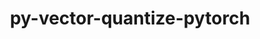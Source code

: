 ---
title: "py-vector-quantize-pytorch"
layout: cache
categories: [package, develop]
meta: {"versions": ["0.3.9"], "compilers": ["apple-clang@=14.0.0", "gcc@=11.3.0", "gcc@=7.3.1"], "oss": ["amzn2", "ubuntu22.04", "ventura"], "platforms": ["darwin", "linux"], "targets": ["aarch64", "ivybridge", "x86_64_v3", "x86_64_v4"], "stacks": ["ml-darwin-aarch64-mps", "ml-linux-x86_64-cpu", "ml-linux-x86_64-cuda", "root"], "num_specs": 90, "num_specs_by_stack": {"ml-darwin-aarch64-mps": 4, "root": 90, "ml-linux-x86_64-cuda": 30, "ml-linux-x86_64-cpu": 26}}
spec_details: [{"hash": "wi7g2a5ssgp7c7zmkgqkbdhxuewb522u", "compiler": "apple-clang@=14.0.0", "versions": ["0.3.9"], "os": "ventura", "platform": "darwin", "target": "aarch64", "variants": ["build_system=python_pip"], "stacks": ["ml-darwin-aarch64-mps", "root"], "size": "-", "tarball": "https://binaries.spack.io/develop/build_cache/darwin-ventura-aarch64/apple-clang-14.0.0/py-vector-quantize-pytorch-0.3.9/darwin-ventura-aarch64-apple-clang-14.0.0-py-vector-quantize-pytorch-0.3.9-wi7g2a5ssgp7c7zmkgqkbdhxuewb522u.spack"}, {"hash": "mdnsmmozzoryzlirpnsostw2jbzn47vp", "compiler": "apple-clang@=14.0.0", "versions": ["0.3.9"], "os": "ventura", "platform": "darwin", "target": "aarch64", "variants": ["build_system=python_pip"], "stacks": ["ml-darwin-aarch64-mps", "root"], "size": "-", "tarball": "https://binaries.spack.io/develop/build_cache/darwin-ventura-aarch64/apple-clang-14.0.0/py-vector-quantize-pytorch-0.3.9/darwin-ventura-aarch64-apple-clang-14.0.0-py-vector-quantize-pytorch-0.3.9-mdnsmmozzoryzlirpnsostw2jbzn47vp.spack"}, {"hash": "7q4bhiacy7u6sf6rgftzfn5tft6bawpo", "compiler": "apple-clang@=14.0.0", "versions": ["0.3.9"], "os": "ventura", "platform": "darwin", "target": "aarch64", "variants": ["build_system=python_pip"], "stacks": ["ml-darwin-aarch64-mps", "root"], "size": "-", "tarball": "https://binaries.spack.io/develop/build_cache/darwin-ventura-aarch64/apple-clang-14.0.0/py-vector-quantize-pytorch-0.3.9/darwin-ventura-aarch64-apple-clang-14.0.0-py-vector-quantize-pytorch-0.3.9-7q4bhiacy7u6sf6rgftzfn5tft6bawpo.spack"}, {"hash": "txpo3ikurxwmdysikppfghv52phk367r", "compiler": "apple-clang@=14.0.0", "versions": ["0.3.9"], "os": "ventura", "platform": "darwin", "target": "aarch64", "variants": ["build_system=python_pip"], "stacks": ["ml-darwin-aarch64-mps", "root"], "size": "-", "tarball": "https://binaries.spack.io/develop/build_cache/darwin-ventura-aarch64/apple-clang-14.0.0/py-vector-quantize-pytorch-0.3.9/darwin-ventura-aarch64-apple-clang-14.0.0-py-vector-quantize-pytorch-0.3.9-txpo3ikurxwmdysikppfghv52phk367r.spack"}, {"hash": "ewnx3xjak4dklyksnsxzglphifkfai3r", "compiler": "gcc@=7.3.1", "versions": ["0.3.9"], "os": "amzn2", "platform": "linux", "target": "ivybridge", "variants": ["build_system=python_pip"], "stacks": ["root"], "size": "-", "tarball": "https://binaries.spack.io/develop/build_cache/linux-amzn2-ivybridge/gcc-7.3.1/py-vector-quantize-pytorch-0.3.9/linux-amzn2-ivybridge-gcc-7.3.1-py-vector-quantize-pytorch-0.3.9-ewnx3xjak4dklyksnsxzglphifkfai3r.spack"}, {"hash": "bjjtlfrl4egbwvpyihmlnzhi2rj2l2i4", "compiler": "gcc@=7.3.1", "versions": ["0.3.9"], "os": "amzn2", "platform": "linux", "target": "ivybridge", "variants": ["build_system=python_pip"], "stacks": ["root"], "size": "-", "tarball": "https://binaries.spack.io/develop/build_cache/linux-amzn2-ivybridge/gcc-7.3.1/py-vector-quantize-pytorch-0.3.9/linux-amzn2-ivybridge-gcc-7.3.1-py-vector-quantize-pytorch-0.3.9-bjjtlfrl4egbwvpyihmlnzhi2rj2l2i4.spack"}, {"hash": "22jdhzme4ynpgcvk256ami634crlnd3t", "compiler": "gcc@=7.3.1", "versions": ["0.3.9"], "os": "amzn2", "platform": "linux", "target": "ivybridge", "variants": ["build_system=python_pip"], "stacks": ["root"], "size": "-", "tarball": "https://binaries.spack.io/develop/build_cache/linux-amzn2-ivybridge/gcc-7.3.1/py-vector-quantize-pytorch-0.3.9/linux-amzn2-ivybridge-gcc-7.3.1-py-vector-quantize-pytorch-0.3.9-22jdhzme4ynpgcvk256ami634crlnd3t.spack"}, {"hash": "gwayuexpybhr4x5elzy3sqchesdxdmsy", "compiler": "gcc@=7.3.1", "versions": ["0.3.9"], "os": "amzn2", "platform": "linux", "target": "ivybridge", "variants": ["build_system=python_pip"], "stacks": ["root"], "size": "-", "tarball": "https://binaries.spack.io/develop/build_cache/linux-amzn2-ivybridge/gcc-7.3.1/py-vector-quantize-pytorch-0.3.9/linux-amzn2-ivybridge-gcc-7.3.1-py-vector-quantize-pytorch-0.3.9-gwayuexpybhr4x5elzy3sqchesdxdmsy.spack"}, {"hash": "qbb5b4grdr4c6vumrd46qpmevv5jvg47", "compiler": "gcc@=7.3.1", "versions": ["0.3.9"], "os": "amzn2", "platform": "linux", "target": "ivybridge", "variants": ["build_system=python_pip"], "stacks": ["root"], "size": "-", "tarball": "https://binaries.spack.io/develop/build_cache/linux-amzn2-ivybridge/gcc-7.3.1/py-vector-quantize-pytorch-0.3.9/linux-amzn2-ivybridge-gcc-7.3.1-py-vector-quantize-pytorch-0.3.9-qbb5b4grdr4c6vumrd46qpmevv5jvg47.spack"}, {"hash": "or3u2er46upwfq7w427o5exk4cnxkk4s", "compiler": "gcc@=7.3.1", "versions": ["0.3.9"], "os": "amzn2", "platform": "linux", "target": "ivybridge", "variants": ["build_system=python_pip"], "stacks": ["root"], "size": "-", "tarball": "https://binaries.spack.io/develop/build_cache/linux-amzn2-ivybridge/gcc-7.3.1/py-vector-quantize-pytorch-0.3.9/linux-amzn2-ivybridge-gcc-7.3.1-py-vector-quantize-pytorch-0.3.9-or3u2er46upwfq7w427o5exk4cnxkk4s.spack"}, {"hash": "5juhpjwgq4b2z5a5b6i7fvuphui7f3eg", "compiler": "gcc@=7.3.1", "versions": ["0.3.9"], "os": "amzn2", "platform": "linux", "target": "ivybridge", "variants": ["build_system=python_pip"], "stacks": ["root"], "size": "-", "tarball": "https://binaries.spack.io/develop/build_cache/linux-amzn2-ivybridge/gcc-7.3.1/py-vector-quantize-pytorch-0.3.9/linux-amzn2-ivybridge-gcc-7.3.1-py-vector-quantize-pytorch-0.3.9-5juhpjwgq4b2z5a5b6i7fvuphui7f3eg.spack"}, {"hash": "avpmjqikawpmrchbzsh4zfbokruyrzrd", "compiler": "gcc@=7.3.1", "versions": ["0.3.9"], "os": "amzn2", "platform": "linux", "target": "x86_64_v3", "variants": ["build_system=python_pip"], "stacks": ["root"], "size": "-", "tarball": "https://binaries.spack.io/develop/build_cache/linux-amzn2-x86_64_v3/gcc-7.3.1/py-vector-quantize-pytorch-0.3.9/linux-amzn2-x86_64_v3-gcc-7.3.1-py-vector-quantize-pytorch-0.3.9-avpmjqikawpmrchbzsh4zfbokruyrzrd.spack"}, {"hash": "a3cwagebjh3naq55tln6aegx6zp7uod4", "compiler": "gcc@=7.3.1", "versions": ["0.3.9"], "os": "amzn2", "platform": "linux", "target": "x86_64_v3", "variants": [], "stacks": ["root"], "size": "-", "tarball": "https://binaries.spack.io/develop/build_cache/linux-amzn2-x86_64_v3/gcc-7.3.1/py-vector-quantize-pytorch-0.3.9/linux-amzn2-x86_64_v3-gcc-7.3.1-py-vector-quantize-pytorch-0.3.9-a3cwagebjh3naq55tln6aegx6zp7uod4.spack"}, {"hash": "26ocgwfjpejxompa6yywsvwgje2cd6fk", "compiler": "gcc@=7.3.1", "versions": ["0.3.9"], "os": "amzn2", "platform": "linux", "target": "x86_64_v3", "variants": ["build_system=python_pip"], "stacks": ["root"], "size": "-", "tarball": "https://binaries.spack.io/develop/build_cache/linux-amzn2-x86_64_v3/gcc-7.3.1/py-vector-quantize-pytorch-0.3.9/linux-amzn2-x86_64_v3-gcc-7.3.1-py-vector-quantize-pytorch-0.3.9-26ocgwfjpejxompa6yywsvwgje2cd6fk.spack"}, {"hash": "hw6dduigvz2ta4qaonidicnitwqqmfeg", "compiler": "gcc@=7.3.1", "versions": ["0.3.9"], "os": "amzn2", "platform": "linux", "target": "x86_64_v3", "variants": ["build_system=python_pip"], "stacks": ["root"], "size": "-", "tarball": "https://binaries.spack.io/develop/build_cache/linux-amzn2-x86_64_v3/gcc-7.3.1/py-vector-quantize-pytorch-0.3.9/linux-amzn2-x86_64_v3-gcc-7.3.1-py-vector-quantize-pytorch-0.3.9-hw6dduigvz2ta4qaonidicnitwqqmfeg.spack"}, {"hash": "362tzsb23pkfksrq6m27ucjdvsm5hxys", "compiler": "gcc@=7.3.1", "versions": ["0.3.9"], "os": "amzn2", "platform": "linux", "target": "x86_64_v3", "variants": ["build_system=python_pip"], "stacks": ["root"], "size": "-", "tarball": "https://binaries.spack.io/develop/build_cache/linux-amzn2-x86_64_v3/gcc-7.3.1/py-vector-quantize-pytorch-0.3.9/linux-amzn2-x86_64_v3-gcc-7.3.1-py-vector-quantize-pytorch-0.3.9-362tzsb23pkfksrq6m27ucjdvsm5hxys.spack"}, {"hash": "7rslcjehdsdf4ww2wc6le7yrz54is6h7", "compiler": "gcc@=7.3.1", "versions": ["0.3.9"], "os": "amzn2", "platform": "linux", "target": "x86_64_v3", "variants": ["build_system=python_pip"], "stacks": ["root"], "size": "-", "tarball": "https://binaries.spack.io/develop/build_cache/linux-amzn2-x86_64_v3/gcc-7.3.1/py-vector-quantize-pytorch-0.3.9/linux-amzn2-x86_64_v3-gcc-7.3.1-py-vector-quantize-pytorch-0.3.9-7rslcjehdsdf4ww2wc6le7yrz54is6h7.spack"}, {"hash": "6f375jisd6gbpl4v7mqatns44bt3k6jx", "compiler": "gcc@=7.3.1", "versions": ["0.3.9"], "os": "amzn2", "platform": "linux", "target": "x86_64_v3", "variants": ["build_system=python_pip"], "stacks": ["root"], "size": "-", "tarball": "https://binaries.spack.io/develop/build_cache/linux-amzn2-x86_64_v3/gcc-7.3.1/py-vector-quantize-pytorch-0.3.9/linux-amzn2-x86_64_v3-gcc-7.3.1-py-vector-quantize-pytorch-0.3.9-6f375jisd6gbpl4v7mqatns44bt3k6jx.spack"}, {"hash": "6omte2emhz6y7etiwkxpeaesbx3hbqte", "compiler": "gcc@=7.3.1", "versions": ["0.3.9"], "os": "amzn2", "platform": "linux", "target": "x86_64_v3", "variants": ["build_system=python_pip"], "stacks": ["root"], "size": "-", "tarball": "https://binaries.spack.io/develop/build_cache/linux-amzn2-x86_64_v3/gcc-7.3.1/py-vector-quantize-pytorch-0.3.9/linux-amzn2-x86_64_v3-gcc-7.3.1-py-vector-quantize-pytorch-0.3.9-6omte2emhz6y7etiwkxpeaesbx3hbqte.spack"}, {"hash": "7jbsnroevgdph33y4vgdffxr3mvs7l2k", "compiler": "gcc@=7.3.1", "versions": ["0.3.9"], "os": "amzn2", "platform": "linux", "target": "x86_64_v3", "variants": ["build_system=python_pip"], "stacks": ["root"], "size": "-", "tarball": "https://binaries.spack.io/develop/build_cache/linux-amzn2-x86_64_v3/gcc-7.3.1/py-vector-quantize-pytorch-0.3.9/linux-amzn2-x86_64_v3-gcc-7.3.1-py-vector-quantize-pytorch-0.3.9-7jbsnroevgdph33y4vgdffxr3mvs7l2k.spack"}, {"hash": "3dfijjxot6mewnsib42wj5e5fqmfwhdh", "compiler": "gcc@=7.3.1", "versions": ["0.3.9"], "os": "amzn2", "platform": "linux", "target": "x86_64_v3", "variants": ["build_system=python_pip"], "stacks": ["root"], "size": "-", "tarball": "https://binaries.spack.io/develop/build_cache/linux-amzn2-x86_64_v3/gcc-7.3.1/py-vector-quantize-pytorch-0.3.9/linux-amzn2-x86_64_v3-gcc-7.3.1-py-vector-quantize-pytorch-0.3.9-3dfijjxot6mewnsib42wj5e5fqmfwhdh.spack"}, {"hash": "cf2hyvwjiwuq4t6zklkhtq6bvbysbnsr", "compiler": "gcc@=7.3.1", "versions": ["0.3.9"], "os": "amzn2", "platform": "linux", "target": "x86_64_v3", "variants": ["build_system=python_pip"], "stacks": ["root"], "size": "-", "tarball": "https://binaries.spack.io/develop/build_cache/linux-amzn2-x86_64_v3/gcc-7.3.1/py-vector-quantize-pytorch-0.3.9/linux-amzn2-x86_64_v3-gcc-7.3.1-py-vector-quantize-pytorch-0.3.9-cf2hyvwjiwuq4t6zklkhtq6bvbysbnsr.spack"}, {"hash": "bk5ogmqpeoskgq3suwuhrqyk66dnzdow", "compiler": "gcc@=7.3.1", "versions": ["0.3.9"], "os": "amzn2", "platform": "linux", "target": "x86_64_v3", "variants": ["build_system=python_pip"], "stacks": ["root"], "size": "-", "tarball": "https://binaries.spack.io/develop/build_cache/linux-amzn2-x86_64_v3/gcc-7.3.1/py-vector-quantize-pytorch-0.3.9/linux-amzn2-x86_64_v3-gcc-7.3.1-py-vector-quantize-pytorch-0.3.9-bk5ogmqpeoskgq3suwuhrqyk66dnzdow.spack"}, {"hash": "4patdvhiah6z4yrlbfksrjrcgmj4etkm", "compiler": "gcc@=7.3.1", "versions": ["0.3.9"], "os": "amzn2", "platform": "linux", "target": "x86_64_v3", "variants": [], "stacks": ["root"], "size": "-", "tarball": "https://binaries.spack.io/develop/build_cache/linux-amzn2-x86_64_v3/gcc-7.3.1/py-vector-quantize-pytorch-0.3.9/linux-amzn2-x86_64_v3-gcc-7.3.1-py-vector-quantize-pytorch-0.3.9-4patdvhiah6z4yrlbfksrjrcgmj4etkm.spack"}, {"hash": "fzj6j27g3nznr5yd3jsbt7gymw4niwzg", "compiler": "gcc@=7.3.1", "versions": ["0.3.9"], "os": "amzn2", "platform": "linux", "target": "x86_64_v3", "variants": [], "stacks": ["root"], "size": "-", "tarball": "https://binaries.spack.io/develop/build_cache/linux-amzn2-x86_64_v3/gcc-7.3.1/py-vector-quantize-pytorch-0.3.9/linux-amzn2-x86_64_v3-gcc-7.3.1-py-vector-quantize-pytorch-0.3.9-fzj6j27g3nznr5yd3jsbt7gymw4niwzg.spack"}, {"hash": "sd46tn42gs76kd4d6oi5i4vamcuh5urr", "compiler": "gcc@=7.3.1", "versions": ["0.3.9"], "os": "amzn2", "platform": "linux", "target": "x86_64_v3", "variants": ["build_system=python_pip"], "stacks": ["root"], "size": "-", "tarball": "https://binaries.spack.io/develop/build_cache/linux-amzn2-x86_64_v3/gcc-7.3.1/py-vector-quantize-pytorch-0.3.9/linux-amzn2-x86_64_v3-gcc-7.3.1-py-vector-quantize-pytorch-0.3.9-sd46tn42gs76kd4d6oi5i4vamcuh5urr.spack"}, {"hash": "hhlicmwcz4d5d4md262gmqe3ht26tv5r", "compiler": "gcc@=7.3.1", "versions": ["0.3.9"], "os": "amzn2", "platform": "linux", "target": "x86_64_v3", "variants": ["build_system=python_pip"], "stacks": ["root"], "size": "-", "tarball": "https://binaries.spack.io/develop/build_cache/linux-amzn2-x86_64_v3/gcc-7.3.1/py-vector-quantize-pytorch-0.3.9/linux-amzn2-x86_64_v3-gcc-7.3.1-py-vector-quantize-pytorch-0.3.9-hhlicmwcz4d5d4md262gmqe3ht26tv5r.spack"}, {"hash": "qwzhd3hynjmqaonfye2ewkc4d5dni7it", "compiler": "gcc@=7.3.1", "versions": ["0.3.9"], "os": "amzn2", "platform": "linux", "target": "x86_64_v3", "variants": ["build_system=python_pip"], "stacks": ["root"], "size": "-", "tarball": "https://binaries.spack.io/develop/build_cache/linux-amzn2-x86_64_v3/gcc-7.3.1/py-vector-quantize-pytorch-0.3.9/linux-amzn2-x86_64_v3-gcc-7.3.1-py-vector-quantize-pytorch-0.3.9-qwzhd3hynjmqaonfye2ewkc4d5dni7it.spack"}, {"hash": "x7vjugp47rkjl53jbfjzg5u5wdyqbiyn", "compiler": "gcc@=7.3.1", "versions": ["0.3.9"], "os": "amzn2", "platform": "linux", "target": "x86_64_v3", "variants": ["build_system=python_pip"], "stacks": ["root"], "size": "-", "tarball": "https://binaries.spack.io/develop/build_cache/linux-amzn2-x86_64_v3/gcc-7.3.1/py-vector-quantize-pytorch-0.3.9/linux-amzn2-x86_64_v3-gcc-7.3.1-py-vector-quantize-pytorch-0.3.9-x7vjugp47rkjl53jbfjzg5u5wdyqbiyn.spack"}, {"hash": "rgp5wd3syb4vgadszis4erdn7j2erreu", "compiler": "gcc@=7.3.1", "versions": ["0.3.9"], "os": "amzn2", "platform": "linux", "target": "x86_64_v3", "variants": ["build_system=python_pip"], "stacks": ["root"], "size": "-", "tarball": "https://binaries.spack.io/develop/build_cache/linux-amzn2-x86_64_v3/gcc-7.3.1/py-vector-quantize-pytorch-0.3.9/linux-amzn2-x86_64_v3-gcc-7.3.1-py-vector-quantize-pytorch-0.3.9-rgp5wd3syb4vgadszis4erdn7j2erreu.spack"}, {"hash": "sk4uqufm2egmtsoudqvxhfixeq7ykxsm", "compiler": "gcc@=7.3.1", "versions": ["0.3.9"], "os": "amzn2", "platform": "linux", "target": "x86_64_v3", "variants": ["build_system=python_pip"], "stacks": ["root"], "size": "-", "tarball": "https://binaries.spack.io/develop/build_cache/linux-amzn2-x86_64_v3/gcc-7.3.1/py-vector-quantize-pytorch-0.3.9/linux-amzn2-x86_64_v3-gcc-7.3.1-py-vector-quantize-pytorch-0.3.9-sk4uqufm2egmtsoudqvxhfixeq7ykxsm.spack"}, {"hash": "plzy6z5ievaxmju4xau745oksnwvizpk", "compiler": "gcc@=7.3.1", "versions": ["0.3.9"], "os": "amzn2", "platform": "linux", "target": "x86_64_v3", "variants": ["build_system=python_pip"], "stacks": ["root"], "size": "-", "tarball": "https://binaries.spack.io/develop/build_cache/linux-amzn2-x86_64_v3/gcc-7.3.1/py-vector-quantize-pytorch-0.3.9/linux-amzn2-x86_64_v3-gcc-7.3.1-py-vector-quantize-pytorch-0.3.9-plzy6z5ievaxmju4xau745oksnwvizpk.spack"}, {"hash": "6s5djefami6paw5ql4eb7k4dgsaiymld", "compiler": "gcc@=7.3.1", "versions": ["0.3.9"], "os": "amzn2", "platform": "linux", "target": "x86_64_v4", "variants": [], "stacks": ["root"], "size": "-", "tarball": "https://binaries.spack.io/develop/build_cache/linux-amzn2-x86_64_v4/gcc-7.3.1/py-vector-quantize-pytorch-0.3.9/linux-amzn2-x86_64_v4-gcc-7.3.1-py-vector-quantize-pytorch-0.3.9-6s5djefami6paw5ql4eb7k4dgsaiymld.spack"}, {"hash": "hr6mkt5aemq7d6ucshyvtcikfcztuqwg", "compiler": "gcc@=7.3.1", "versions": ["0.3.9"], "os": "amzn2", "platform": "linux", "target": "x86_64_v4", "variants": [], "stacks": ["root"], "size": "-", "tarball": "https://binaries.spack.io/develop/build_cache/linux-amzn2-x86_64_v4/gcc-7.3.1/py-vector-quantize-pytorch-0.3.9/linux-amzn2-x86_64_v4-gcc-7.3.1-py-vector-quantize-pytorch-0.3.9-hr6mkt5aemq7d6ucshyvtcikfcztuqwg.spack"}, {"hash": "b6axckkagcgzaxnduqi7mdb6zkolh3zt", "compiler": "gcc@=11.3.0", "versions": ["0.3.9"], "os": "ubuntu22.04", "platform": "linux", "target": "x86_64_v3", "variants": ["build_system=python_pip"], "stacks": ["ml-linux-x86_64-cuda", "root"], "size": "-", "tarball": "https://binaries.spack.io/develop/build_cache/linux-ubuntu22.04-x86_64_v3/gcc-11.3.0/py-vector-quantize-pytorch-0.3.9/linux-ubuntu22.04-x86_64_v3-gcc-11.3.0-py-vector-quantize-pytorch-0.3.9-b6axckkagcgzaxnduqi7mdb6zkolh3zt.spack"}, {"hash": "5mgoxxlrhe54xdafk3rvkijrcozxgjta", "compiler": "gcc@=11.3.0", "versions": ["0.3.9"], "os": "ubuntu22.04", "platform": "linux", "target": "x86_64_v3", "variants": ["build_system=python_pip"], "stacks": ["ml-linux-x86_64-cuda", "root"], "size": "-", "tarball": "https://binaries.spack.io/develop/build_cache/linux-ubuntu22.04-x86_64_v3/gcc-11.3.0/py-vector-quantize-pytorch-0.3.9/linux-ubuntu22.04-x86_64_v3-gcc-11.3.0-py-vector-quantize-pytorch-0.3.9-5mgoxxlrhe54xdafk3rvkijrcozxgjta.spack"}, {"hash": "aw4zyipq5jdshezxqhero26pnnzcgvrt", "compiler": "gcc@=11.3.0", "versions": ["0.3.9"], "os": "ubuntu22.04", "platform": "linux", "target": "x86_64_v3", "variants": ["build_system=python_pip"], "stacks": ["ml-linux-x86_64-cuda", "root"], "size": "-", "tarball": "https://binaries.spack.io/develop/build_cache/linux-ubuntu22.04-x86_64_v3/gcc-11.3.0/py-vector-quantize-pytorch-0.3.9/linux-ubuntu22.04-x86_64_v3-gcc-11.3.0-py-vector-quantize-pytorch-0.3.9-aw4zyipq5jdshezxqhero26pnnzcgvrt.spack"}, {"hash": "5vgtrkdsl734lzuoujlzrhbtr6qgppj4", "compiler": "gcc@=11.3.0", "versions": ["0.3.9"], "os": "ubuntu22.04", "platform": "linux", "target": "x86_64_v3", "variants": ["build_system=python_pip"], "stacks": ["ml-linux-x86_64-cpu", "root"], "size": "-", "tarball": "https://binaries.spack.io/develop/build_cache/linux-ubuntu22.04-x86_64_v3/gcc-11.3.0/py-vector-quantize-pytorch-0.3.9/linux-ubuntu22.04-x86_64_v3-gcc-11.3.0-py-vector-quantize-pytorch-0.3.9-5vgtrkdsl734lzuoujlzrhbtr6qgppj4.spack"}, {"hash": "dvc2c2wlvp7aknwj4fuuuh3iph2hojcm", "compiler": "gcc@=11.3.0", "versions": ["0.3.9"], "os": "ubuntu22.04", "platform": "linux", "target": "x86_64_v3", "variants": ["build_system=python_pip"], "stacks": ["ml-linux-x86_64-cpu", "root"], "size": "-", "tarball": "https://binaries.spack.io/develop/build_cache/linux-ubuntu22.04-x86_64_v3/gcc-11.3.0/py-vector-quantize-pytorch-0.3.9/linux-ubuntu22.04-x86_64_v3-gcc-11.3.0-py-vector-quantize-pytorch-0.3.9-dvc2c2wlvp7aknwj4fuuuh3iph2hojcm.spack"}, {"hash": "a4wqkdh5u6ypbab2ykjh3zd22x72qp73", "compiler": "gcc@=11.3.0", "versions": ["0.3.9"], "os": "ubuntu22.04", "platform": "linux", "target": "x86_64_v3", "variants": ["build_system=python_pip"], "stacks": ["ml-linux-x86_64-cpu", "root"], "size": "-", "tarball": "https://binaries.spack.io/develop/build_cache/linux-ubuntu22.04-x86_64_v3/gcc-11.3.0/py-vector-quantize-pytorch-0.3.9/linux-ubuntu22.04-x86_64_v3-gcc-11.3.0-py-vector-quantize-pytorch-0.3.9-a4wqkdh5u6ypbab2ykjh3zd22x72qp73.spack"}, {"hash": "cli7ux32i253vuda7k5ylxpdaexqsksy", "compiler": "gcc@=11.3.0", "versions": ["0.3.9"], "os": "ubuntu22.04", "platform": "linux", "target": "x86_64_v3", "variants": ["build_system=python_pip"], "stacks": ["ml-linux-x86_64-cuda", "root"], "size": "-", "tarball": "https://binaries.spack.io/develop/build_cache/linux-ubuntu22.04-x86_64_v3/gcc-11.3.0/py-vector-quantize-pytorch-0.3.9/linux-ubuntu22.04-x86_64_v3-gcc-11.3.0-py-vector-quantize-pytorch-0.3.9-cli7ux32i253vuda7k5ylxpdaexqsksy.spack"}, {"hash": "225733b3flvngjuxkqfudz334ovl2luu", "compiler": "gcc@=11.3.0", "versions": ["0.3.9"], "os": "ubuntu22.04", "platform": "linux", "target": "x86_64_v3", "variants": ["build_system=python_pip"], "stacks": ["ml-linux-x86_64-cpu", "root"], "size": "-", "tarball": "https://binaries.spack.io/develop/build_cache/linux-ubuntu22.04-x86_64_v3/gcc-11.3.0/py-vector-quantize-pytorch-0.3.9/linux-ubuntu22.04-x86_64_v3-gcc-11.3.0-py-vector-quantize-pytorch-0.3.9-225733b3flvngjuxkqfudz334ovl2luu.spack"}, {"hash": "efn4hbklwm4bv3mhi4viotxlncln3khm", "compiler": "gcc@=11.3.0", "versions": ["0.3.9"], "os": "ubuntu22.04", "platform": "linux", "target": "x86_64_v3", "variants": ["build_system=python_pip"], "stacks": ["ml-linux-x86_64-cuda", "root"], "size": "-", "tarball": "https://binaries.spack.io/develop/build_cache/linux-ubuntu22.04-x86_64_v3/gcc-11.3.0/py-vector-quantize-pytorch-0.3.9/linux-ubuntu22.04-x86_64_v3-gcc-11.3.0-py-vector-quantize-pytorch-0.3.9-efn4hbklwm4bv3mhi4viotxlncln3khm.spack"}, {"hash": "35bvzh6s4igbp264b5r7c6n4wuvzre64", "compiler": "gcc@=11.3.0", "versions": ["0.3.9"], "os": "ubuntu22.04", "platform": "linux", "target": "x86_64_v3", "variants": ["build_system=python_pip"], "stacks": ["ml-linux-x86_64-cuda", "root"], "size": "-", "tarball": "https://binaries.spack.io/develop/build_cache/linux-ubuntu22.04-x86_64_v3/gcc-11.3.0/py-vector-quantize-pytorch-0.3.9/linux-ubuntu22.04-x86_64_v3-gcc-11.3.0-py-vector-quantize-pytorch-0.3.9-35bvzh6s4igbp264b5r7c6n4wuvzre64.spack"}, {"hash": "jn3cxhndzin6i33hgxztl74cftaamaif", "compiler": "gcc@=11.3.0", "versions": ["0.3.9"], "os": "ubuntu22.04", "platform": "linux", "target": "x86_64_v3", "variants": ["build_system=python_pip"], "stacks": ["ml-linux-x86_64-cpu", "root"], "size": "-", "tarball": "https://binaries.spack.io/develop/build_cache/linux-ubuntu22.04-x86_64_v3/gcc-11.3.0/py-vector-quantize-pytorch-0.3.9/linux-ubuntu22.04-x86_64_v3-gcc-11.3.0-py-vector-quantize-pytorch-0.3.9-jn3cxhndzin6i33hgxztl74cftaamaif.spack"}, {"hash": "6ekoromqkjqyzzzmp6ucdaxwmg7lfxkx", "compiler": "gcc@=11.3.0", "versions": ["0.3.9"], "os": "ubuntu22.04", "platform": "linux", "target": "x86_64_v3", "variants": ["build_system=python_pip"], "stacks": ["ml-linux-x86_64-cpu", "root"], "size": "-", "tarball": "https://binaries.spack.io/develop/build_cache/linux-ubuntu22.04-x86_64_v3/gcc-11.3.0/py-vector-quantize-pytorch-0.3.9/linux-ubuntu22.04-x86_64_v3-gcc-11.3.0-py-vector-quantize-pytorch-0.3.9-6ekoromqkjqyzzzmp6ucdaxwmg7lfxkx.spack"}, {"hash": "gd36drbiuyoov7zhawvgmffkejevlhes", "compiler": "gcc@=11.3.0", "versions": ["0.3.9"], "os": "ubuntu22.04", "platform": "linux", "target": "x86_64_v3", "variants": ["build_system=python_pip"], "stacks": ["ml-linux-x86_64-cpu", "root"], "size": "-", "tarball": "https://binaries.spack.io/develop/build_cache/linux-ubuntu22.04-x86_64_v3/gcc-11.3.0/py-vector-quantize-pytorch-0.3.9/linux-ubuntu22.04-x86_64_v3-gcc-11.3.0-py-vector-quantize-pytorch-0.3.9-gd36drbiuyoov7zhawvgmffkejevlhes.spack"}, {"hash": "5ebhpjtzcdjnzbq5bwwj6w4r2ou42ok6", "compiler": "gcc@=11.3.0", "versions": ["0.3.9"], "os": "ubuntu22.04", "platform": "linux", "target": "x86_64_v3", "variants": ["build_system=python_pip"], "stacks": ["ml-linux-x86_64-cuda", "root"], "size": "-", "tarball": "https://binaries.spack.io/develop/build_cache/linux-ubuntu22.04-x86_64_v3/gcc-11.3.0/py-vector-quantize-pytorch-0.3.9/linux-ubuntu22.04-x86_64_v3-gcc-11.3.0-py-vector-quantize-pytorch-0.3.9-5ebhpjtzcdjnzbq5bwwj6w4r2ou42ok6.spack"}, {"hash": "fr2o75tht3inmkki6aqi4wsz5ke3bag6", "compiler": "gcc@=11.3.0", "versions": ["0.3.9"], "os": "ubuntu22.04", "platform": "linux", "target": "x86_64_v3", "variants": ["build_system=python_pip"], "stacks": ["ml-linux-x86_64-cpu", "root"], "size": "-", "tarball": "https://binaries.spack.io/develop/build_cache/linux-ubuntu22.04-x86_64_v3/gcc-11.3.0/py-vector-quantize-pytorch-0.3.9/linux-ubuntu22.04-x86_64_v3-gcc-11.3.0-py-vector-quantize-pytorch-0.3.9-fr2o75tht3inmkki6aqi4wsz5ke3bag6.spack"}, {"hash": "7u6mje7kfgkane7lzywvlfgnsdav7ic4", "compiler": "gcc@=11.3.0", "versions": ["0.3.9"], "os": "ubuntu22.04", "platform": "linux", "target": "x86_64_v3", "variants": ["build_system=python_pip"], "stacks": ["ml-linux-x86_64-cuda", "root"], "size": "-", "tarball": "https://binaries.spack.io/develop/build_cache/linux-ubuntu22.04-x86_64_v3/gcc-11.3.0/py-vector-quantize-pytorch-0.3.9/linux-ubuntu22.04-x86_64_v3-gcc-11.3.0-py-vector-quantize-pytorch-0.3.9-7u6mje7kfgkane7lzywvlfgnsdav7ic4.spack"}, {"hash": "bnxrnrjhjwnbdqzef5psrysyzzdiw3hb", "compiler": "gcc@=11.3.0", "versions": ["0.3.9"], "os": "ubuntu22.04", "platform": "linux", "target": "x86_64_v3", "variants": ["build_system=python_pip"], "stacks": ["ml-linux-x86_64-cuda", "root"], "size": "-", "tarball": "https://binaries.spack.io/develop/build_cache/linux-ubuntu22.04-x86_64_v3/gcc-11.3.0/py-vector-quantize-pytorch-0.3.9/linux-ubuntu22.04-x86_64_v3-gcc-11.3.0-py-vector-quantize-pytorch-0.3.9-bnxrnrjhjwnbdqzef5psrysyzzdiw3hb.spack"}, {"hash": "dprxhoubm75y5shw2a5j2rytkmyc3wxm", "compiler": "gcc@=11.3.0", "versions": ["0.3.9"], "os": "ubuntu22.04", "platform": "linux", "target": "x86_64_v3", "variants": ["build_system=python_pip"], "stacks": ["ml-linux-x86_64-cuda", "root"], "size": "-", "tarball": "https://binaries.spack.io/develop/build_cache/linux-ubuntu22.04-x86_64_v3/gcc-11.3.0/py-vector-quantize-pytorch-0.3.9/linux-ubuntu22.04-x86_64_v3-gcc-11.3.0-py-vector-quantize-pytorch-0.3.9-dprxhoubm75y5shw2a5j2rytkmyc3wxm.spack"}, {"hash": "2mujkdmxe6vbus44muz37mhpuimes6ei", "compiler": "gcc@=11.3.0", "versions": ["0.3.9"], "os": "ubuntu22.04", "platform": "linux", "target": "x86_64_v3", "variants": ["build_system=python_pip"], "stacks": ["ml-linux-x86_64-cuda", "root"], "size": "-", "tarball": "https://binaries.spack.io/develop/build_cache/linux-ubuntu22.04-x86_64_v3/gcc-11.3.0/py-vector-quantize-pytorch-0.3.9/linux-ubuntu22.04-x86_64_v3-gcc-11.3.0-py-vector-quantize-pytorch-0.3.9-2mujkdmxe6vbus44muz37mhpuimes6ei.spack"}, {"hash": "h2mdu3gtqwtay7jcopkyspzkjwuwkxnb", "compiler": "gcc@=11.3.0", "versions": ["0.3.9"], "os": "ubuntu22.04", "platform": "linux", "target": "x86_64_v3", "variants": ["build_system=python_pip"], "stacks": ["ml-linux-x86_64-cpu", "root"], "size": "-", "tarball": "https://binaries.spack.io/develop/build_cache/linux-ubuntu22.04-x86_64_v3/gcc-11.3.0/py-vector-quantize-pytorch-0.3.9/linux-ubuntu22.04-x86_64_v3-gcc-11.3.0-py-vector-quantize-pytorch-0.3.9-h2mdu3gtqwtay7jcopkyspzkjwuwkxnb.spack"}, {"hash": "kzby7o6cf2oejud7oq4teckmaykcfmpj", "compiler": "gcc@=11.3.0", "versions": ["0.3.9"], "os": "ubuntu22.04", "platform": "linux", "target": "x86_64_v3", "variants": ["build_system=python_pip"], "stacks": ["ml-linux-x86_64-cpu", "root"], "size": "-", "tarball": "https://binaries.spack.io/develop/build_cache/linux-ubuntu22.04-x86_64_v3/gcc-11.3.0/py-vector-quantize-pytorch-0.3.9/linux-ubuntu22.04-x86_64_v3-gcc-11.3.0-py-vector-quantize-pytorch-0.3.9-kzby7o6cf2oejud7oq4teckmaykcfmpj.spack"}, {"hash": "gpavevfjqj452c6prua3tn5ad56tskcp", "compiler": "gcc@=11.3.0", "versions": ["0.3.9"], "os": "ubuntu22.04", "platform": "linux", "target": "x86_64_v3", "variants": ["build_system=python_pip"], "stacks": ["ml-linux-x86_64-cuda", "root"], "size": "-", "tarball": "https://binaries.spack.io/develop/build_cache/linux-ubuntu22.04-x86_64_v3/gcc-11.3.0/py-vector-quantize-pytorch-0.3.9/linux-ubuntu22.04-x86_64_v3-gcc-11.3.0-py-vector-quantize-pytorch-0.3.9-gpavevfjqj452c6prua3tn5ad56tskcp.spack"}, {"hash": "ozk7wcjfxgrrlwtine5fhfjc7dbzjhyj", "compiler": "gcc@=11.3.0", "versions": ["0.3.9"], "os": "ubuntu22.04", "platform": "linux", "target": "x86_64_v3", "variants": ["build_system=python_pip"], "stacks": ["ml-linux-x86_64-cpu", "root"], "size": "-", "tarball": "https://binaries.spack.io/develop/build_cache/linux-ubuntu22.04-x86_64_v3/gcc-11.3.0/py-vector-quantize-pytorch-0.3.9/linux-ubuntu22.04-x86_64_v3-gcc-11.3.0-py-vector-quantize-pytorch-0.3.9-ozk7wcjfxgrrlwtine5fhfjc7dbzjhyj.spack"}, {"hash": "hxtr46lpi3pb2q6hykrwt4i3aypyc3tg", "compiler": "gcc@=11.3.0", "versions": ["0.3.9"], "os": "ubuntu22.04", "platform": "linux", "target": "x86_64_v3", "variants": ["build_system=python_pip"], "stacks": ["ml-linux-x86_64-cuda", "root"], "size": "-", "tarball": "https://binaries.spack.io/develop/build_cache/linux-ubuntu22.04-x86_64_v3/gcc-11.3.0/py-vector-quantize-pytorch-0.3.9/linux-ubuntu22.04-x86_64_v3-gcc-11.3.0-py-vector-quantize-pytorch-0.3.9-hxtr46lpi3pb2q6hykrwt4i3aypyc3tg.spack"}, {"hash": "ocremyevhjkpaa63h5xdq7mztb7jjrxt", "compiler": "gcc@=11.3.0", "versions": ["0.3.9"], "os": "ubuntu22.04", "platform": "linux", "target": "x86_64_v3", "variants": ["build_system=python_pip"], "stacks": ["ml-linux-x86_64-cuda", "root"], "size": "-", "tarball": "https://binaries.spack.io/develop/build_cache/linux-ubuntu22.04-x86_64_v3/gcc-11.3.0/py-vector-quantize-pytorch-0.3.9/linux-ubuntu22.04-x86_64_v3-gcc-11.3.0-py-vector-quantize-pytorch-0.3.9-ocremyevhjkpaa63h5xdq7mztb7jjrxt.spack"}, {"hash": "k63q35dkl4h7do7jpf47xjiorhenffmb", "compiler": "gcc@=11.3.0", "versions": ["0.3.9"], "os": "ubuntu22.04", "platform": "linux", "target": "x86_64_v3", "variants": ["build_system=python_pip"], "stacks": ["ml-linux-x86_64-cuda", "root"], "size": "-", "tarball": "https://binaries.spack.io/develop/build_cache/linux-ubuntu22.04-x86_64_v3/gcc-11.3.0/py-vector-quantize-pytorch-0.3.9/linux-ubuntu22.04-x86_64_v3-gcc-11.3.0-py-vector-quantize-pytorch-0.3.9-k63q35dkl4h7do7jpf47xjiorhenffmb.spack"}, {"hash": "roarj3gtjafqmq2bsr6w7yxmkngs4vji", "compiler": "gcc@=11.3.0", "versions": ["0.3.9"], "os": "ubuntu22.04", "platform": "linux", "target": "x86_64_v3", "variants": ["build_system=python_pip"], "stacks": ["ml-linux-x86_64-cpu", "root"], "size": "-", "tarball": "https://binaries.spack.io/develop/build_cache/linux-ubuntu22.04-x86_64_v3/gcc-11.3.0/py-vector-quantize-pytorch-0.3.9/linux-ubuntu22.04-x86_64_v3-gcc-11.3.0-py-vector-quantize-pytorch-0.3.9-roarj3gtjafqmq2bsr6w7yxmkngs4vji.spack"}, {"hash": "dy76xxxklenlnuwuznf3irh7zvyon5xj", "compiler": "gcc@=11.3.0", "versions": ["0.3.9"], "os": "ubuntu22.04", "platform": "linux", "target": "x86_64_v3", "variants": ["build_system=python_pip"], "stacks": ["ml-linux-x86_64-cpu", "root"], "size": "-", "tarball": "https://binaries.spack.io/develop/build_cache/linux-ubuntu22.04-x86_64_v3/gcc-11.3.0/py-vector-quantize-pytorch-0.3.9/linux-ubuntu22.04-x86_64_v3-gcc-11.3.0-py-vector-quantize-pytorch-0.3.9-dy76xxxklenlnuwuznf3irh7zvyon5xj.spack"}, {"hash": "rfqicihh4uu6jmlhuqltcbyft5gu27hx", "compiler": "gcc@=11.3.0", "versions": ["0.3.9"], "os": "ubuntu22.04", "platform": "linux", "target": "x86_64_v3", "variants": ["build_system=python_pip"], "stacks": ["ml-linux-x86_64-cuda", "root"], "size": "-", "tarball": "https://binaries.spack.io/develop/build_cache/linux-ubuntu22.04-x86_64_v3/gcc-11.3.0/py-vector-quantize-pytorch-0.3.9/linux-ubuntu22.04-x86_64_v3-gcc-11.3.0-py-vector-quantize-pytorch-0.3.9-rfqicihh4uu6jmlhuqltcbyft5gu27hx.spack"}, {"hash": "hzluqpfhxwga7ecp47gl6ed42d6dj7qx", "compiler": "gcc@=11.3.0", "versions": ["0.3.9"], "os": "ubuntu22.04", "platform": "linux", "target": "x86_64_v3", "variants": ["build_system=python_pip"], "stacks": ["ml-linux-x86_64-cpu", "root"], "size": "-", "tarball": "https://binaries.spack.io/develop/build_cache/linux-ubuntu22.04-x86_64_v3/gcc-11.3.0/py-vector-quantize-pytorch-0.3.9/linux-ubuntu22.04-x86_64_v3-gcc-11.3.0-py-vector-quantize-pytorch-0.3.9-hzluqpfhxwga7ecp47gl6ed42d6dj7qx.spack"}, {"hash": "vfjpx4ipkjjcmqntofvqzv2n2km3m2ud", "compiler": "gcc@=11.3.0", "versions": ["0.3.9"], "os": "ubuntu22.04", "platform": "linux", "target": "x86_64_v3", "variants": ["build_system=python_pip"], "stacks": ["ml-linux-x86_64-cuda", "root"], "size": "-", "tarball": "https://binaries.spack.io/develop/build_cache/linux-ubuntu22.04-x86_64_v3/gcc-11.3.0/py-vector-quantize-pytorch-0.3.9/linux-ubuntu22.04-x86_64_v3-gcc-11.3.0-py-vector-quantize-pytorch-0.3.9-vfjpx4ipkjjcmqntofvqzv2n2km3m2ud.spack"}, {"hash": "jvmphoa3mqb3impdsirpqhumpvm4ukso", "compiler": "gcc@=11.3.0", "versions": ["0.3.9"], "os": "ubuntu22.04", "platform": "linux", "target": "x86_64_v3", "variants": ["build_system=python_pip"], "stacks": ["ml-linux-x86_64-cpu", "root"], "size": "-", "tarball": "https://binaries.spack.io/develop/build_cache/linux-ubuntu22.04-x86_64_v3/gcc-11.3.0/py-vector-quantize-pytorch-0.3.9/linux-ubuntu22.04-x86_64_v3-gcc-11.3.0-py-vector-quantize-pytorch-0.3.9-jvmphoa3mqb3impdsirpqhumpvm4ukso.spack"}, {"hash": "q7mcjj2vkfpmputrtwvvuh3kz3pckjs4", "compiler": "gcc@=11.3.0", "versions": ["0.3.9"], "os": "ubuntu22.04", "platform": "linux", "target": "x86_64_v3", "variants": ["build_system=python_pip"], "stacks": ["ml-linux-x86_64-cuda", "root"], "size": "-", "tarball": "https://binaries.spack.io/develop/build_cache/linux-ubuntu22.04-x86_64_v3/gcc-11.3.0/py-vector-quantize-pytorch-0.3.9/linux-ubuntu22.04-x86_64_v3-gcc-11.3.0-py-vector-quantize-pytorch-0.3.9-q7mcjj2vkfpmputrtwvvuh3kz3pckjs4.spack"}, {"hash": "mkvmzi3jntqnv2bjb4b3qxb2i5krifxm", "compiler": "gcc@=11.3.0", "versions": ["0.3.9"], "os": "ubuntu22.04", "platform": "linux", "target": "x86_64_v3", "variants": ["build_system=python_pip"], "stacks": ["ml-linux-x86_64-cuda", "root"], "size": "-", "tarball": "https://binaries.spack.io/develop/build_cache/linux-ubuntu22.04-x86_64_v3/gcc-11.3.0/py-vector-quantize-pytorch-0.3.9/linux-ubuntu22.04-x86_64_v3-gcc-11.3.0-py-vector-quantize-pytorch-0.3.9-mkvmzi3jntqnv2bjb4b3qxb2i5krifxm.spack"}, {"hash": "skhcndffwqeidjd3ukkruxxwd7pdzmw3", "compiler": "gcc@=11.3.0", "versions": ["0.3.9"], "os": "ubuntu22.04", "platform": "linux", "target": "x86_64_v3", "variants": ["build_system=python_pip"], "stacks": ["ml-linux-x86_64-cuda", "root"], "size": "-", "tarball": "https://binaries.spack.io/develop/build_cache/linux-ubuntu22.04-x86_64_v3/gcc-11.3.0/py-vector-quantize-pytorch-0.3.9/linux-ubuntu22.04-x86_64_v3-gcc-11.3.0-py-vector-quantize-pytorch-0.3.9-skhcndffwqeidjd3ukkruxxwd7pdzmw3.spack"}, {"hash": "nklmtpm65jxrv5n7x6tq527xzhwrjcjr", "compiler": "gcc@=11.3.0", "versions": ["0.3.9"], "os": "ubuntu22.04", "platform": "linux", "target": "x86_64_v3", "variants": ["build_system=python_pip"], "stacks": ["ml-linux-x86_64-cpu", "root"], "size": "-", "tarball": "https://binaries.spack.io/develop/build_cache/linux-ubuntu22.04-x86_64_v3/gcc-11.3.0/py-vector-quantize-pytorch-0.3.9/linux-ubuntu22.04-x86_64_v3-gcc-11.3.0-py-vector-quantize-pytorch-0.3.9-nklmtpm65jxrv5n7x6tq527xzhwrjcjr.spack"}, {"hash": "vldmhacm4ezmm2jdszbi2hcbhg2o53l7", "compiler": "gcc@=11.3.0", "versions": ["0.3.9"], "os": "ubuntu22.04", "platform": "linux", "target": "x86_64_v3", "variants": ["build_system=python_pip"], "stacks": ["ml-linux-x86_64-cpu", "root"], "size": "-", "tarball": "https://binaries.spack.io/develop/build_cache/linux-ubuntu22.04-x86_64_v3/gcc-11.3.0/py-vector-quantize-pytorch-0.3.9/linux-ubuntu22.04-x86_64_v3-gcc-11.3.0-py-vector-quantize-pytorch-0.3.9-vldmhacm4ezmm2jdszbi2hcbhg2o53l7.spack"}, {"hash": "o3iuimdzamj5y6y73npb3zdmnrkgsojq", "compiler": "gcc@=11.3.0", "versions": ["0.3.9"], "os": "ubuntu22.04", "platform": "linux", "target": "x86_64_v3", "variants": ["build_system=python_pip"], "stacks": ["ml-linux-x86_64-cpu", "root"], "size": "-", "tarball": "https://binaries.spack.io/develop/build_cache/linux-ubuntu22.04-x86_64_v3/gcc-11.3.0/py-vector-quantize-pytorch-0.3.9/linux-ubuntu22.04-x86_64_v3-gcc-11.3.0-py-vector-quantize-pytorch-0.3.9-o3iuimdzamj5y6y73npb3zdmnrkgsojq.spack"}, {"hash": "wzim5dqdzwypg4b6c43w7oslt7tibpfj", "compiler": "gcc@=11.3.0", "versions": ["0.3.9"], "os": "ubuntu22.04", "platform": "linux", "target": "x86_64_v3", "variants": ["build_system=python_pip"], "stacks": ["ml-linux-x86_64-cpu", "root"], "size": "-", "tarball": "https://binaries.spack.io/develop/build_cache/linux-ubuntu22.04-x86_64_v3/gcc-11.3.0/py-vector-quantize-pytorch-0.3.9/linux-ubuntu22.04-x86_64_v3-gcc-11.3.0-py-vector-quantize-pytorch-0.3.9-wzim5dqdzwypg4b6c43w7oslt7tibpfj.spack"}, {"hash": "obz5londa4dlttukavye766dbxoq6flz", "compiler": "gcc@=11.3.0", "versions": ["0.3.9"], "os": "ubuntu22.04", "platform": "linux", "target": "x86_64_v3", "variants": ["build_system=python_pip"], "stacks": ["ml-linux-x86_64-cpu", "root"], "size": "-", "tarball": "https://binaries.spack.io/develop/build_cache/linux-ubuntu22.04-x86_64_v3/gcc-11.3.0/py-vector-quantize-pytorch-0.3.9/linux-ubuntu22.04-x86_64_v3-gcc-11.3.0-py-vector-quantize-pytorch-0.3.9-obz5londa4dlttukavye766dbxoq6flz.spack"}, {"hash": "mhshc2qf3ajp5hgrl43zppri5qkm2op6", "compiler": "gcc@=11.3.0", "versions": ["0.3.9"], "os": "ubuntu22.04", "platform": "linux", "target": "x86_64_v3", "variants": ["build_system=python_pip"], "stacks": ["ml-linux-x86_64-cpu", "root"], "size": "-", "tarball": "https://binaries.spack.io/develop/build_cache/linux-ubuntu22.04-x86_64_v3/gcc-11.3.0/py-vector-quantize-pytorch-0.3.9/linux-ubuntu22.04-x86_64_v3-gcc-11.3.0-py-vector-quantize-pytorch-0.3.9-mhshc2qf3ajp5hgrl43zppri5qkm2op6.spack"}, {"hash": "wux5loegik6odj2izabrspvpwhextmyf", "compiler": "gcc@=11.3.0", "versions": ["0.3.9"], "os": "ubuntu22.04", "platform": "linux", "target": "x86_64_v3", "variants": ["build_system=python_pip"], "stacks": ["ml-linux-x86_64-cuda", "root"], "size": "-", "tarball": "https://binaries.spack.io/develop/build_cache/linux-ubuntu22.04-x86_64_v3/gcc-11.3.0/py-vector-quantize-pytorch-0.3.9/linux-ubuntu22.04-x86_64_v3-gcc-11.3.0-py-vector-quantize-pytorch-0.3.9-wux5loegik6odj2izabrspvpwhextmyf.spack"}, {"hash": "gexpi3u6p5orpdkyia2w5pl4cdpq46bq", "compiler": "gcc@=11.3.0", "versions": ["0.3.9"], "os": "ubuntu22.04", "platform": "linux", "target": "x86_64_v3", "variants": ["build_system=python_pip"], "stacks": ["ml-linux-x86_64-cuda", "root"], "size": "-", "tarball": "https://binaries.spack.io/develop/build_cache/linux-ubuntu22.04-x86_64_v3/gcc-11.3.0/py-vector-quantize-pytorch-0.3.9/linux-ubuntu22.04-x86_64_v3-gcc-11.3.0-py-vector-quantize-pytorch-0.3.9-gexpi3u6p5orpdkyia2w5pl4cdpq46bq.spack"}, {"hash": "wxtiyedefztlt7myulkrvwv2ab77i2fx", "compiler": "gcc@=11.3.0", "versions": ["0.3.9"], "os": "ubuntu22.04", "platform": "linux", "target": "x86_64_v3", "variants": ["build_system=python_pip"], "stacks": ["ml-linux-x86_64-cuda", "root"], "size": "-", "tarball": "https://binaries.spack.io/develop/build_cache/linux-ubuntu22.04-x86_64_v3/gcc-11.3.0/py-vector-quantize-pytorch-0.3.9/linux-ubuntu22.04-x86_64_v3-gcc-11.3.0-py-vector-quantize-pytorch-0.3.9-wxtiyedefztlt7myulkrvwv2ab77i2fx.spack"}, {"hash": "oyd5ykz5k5664pnvhogjz462fbxl4tis", "compiler": "gcc@=11.3.0", "versions": ["0.3.9"], "os": "ubuntu22.04", "platform": "linux", "target": "x86_64_v3", "variants": ["build_system=python_pip"], "stacks": ["ml-linux-x86_64-cpu", "root"], "size": "-", "tarball": "https://binaries.spack.io/develop/build_cache/linux-ubuntu22.04-x86_64_v3/gcc-11.3.0/py-vector-quantize-pytorch-0.3.9/linux-ubuntu22.04-x86_64_v3-gcc-11.3.0-py-vector-quantize-pytorch-0.3.9-oyd5ykz5k5664pnvhogjz462fbxl4tis.spack"}, {"hash": "sj6euh26iunldqyhyctu5eh43sg3anst", "compiler": "gcc@=11.3.0", "versions": ["0.3.9"], "os": "ubuntu22.04", "platform": "linux", "target": "x86_64_v3", "variants": ["build_system=python_pip"], "stacks": ["ml-linux-x86_64-cuda", "root"], "size": "-", "tarball": "https://binaries.spack.io/develop/build_cache/linux-ubuntu22.04-x86_64_v3/gcc-11.3.0/py-vector-quantize-pytorch-0.3.9/linux-ubuntu22.04-x86_64_v3-gcc-11.3.0-py-vector-quantize-pytorch-0.3.9-sj6euh26iunldqyhyctu5eh43sg3anst.spack"}, {"hash": "uvcsrm2ki6lss42mcdu222ir3p2s27uj", "compiler": "gcc@=11.3.0", "versions": ["0.3.9"], "os": "ubuntu22.04", "platform": "linux", "target": "x86_64_v3", "variants": ["build_system=python_pip"], "stacks": ["ml-linux-x86_64-cpu", "root"], "size": "-", "tarball": "https://binaries.spack.io/develop/build_cache/linux-ubuntu22.04-x86_64_v3/gcc-11.3.0/py-vector-quantize-pytorch-0.3.9/linux-ubuntu22.04-x86_64_v3-gcc-11.3.0-py-vector-quantize-pytorch-0.3.9-uvcsrm2ki6lss42mcdu222ir3p2s27uj.spack"}, {"hash": "umdimjd4a6p2s6u2gjm32i3ff3fd3lvd", "compiler": "gcc@=11.3.0", "versions": ["0.3.9"], "os": "ubuntu22.04", "platform": "linux", "target": "x86_64_v3", "variants": ["build_system=python_pip"], "stacks": ["ml-linux-x86_64-cuda", "root"], "size": "-", "tarball": "https://binaries.spack.io/develop/build_cache/linux-ubuntu22.04-x86_64_v3/gcc-11.3.0/py-vector-quantize-pytorch-0.3.9/linux-ubuntu22.04-x86_64_v3-gcc-11.3.0-py-vector-quantize-pytorch-0.3.9-umdimjd4a6p2s6u2gjm32i3ff3fd3lvd.spack"}, {"hash": "wuz4djvcrmmvs3cfoor3goxchybrgpha", "compiler": "gcc@=11.3.0", "versions": ["0.3.9"], "os": "ubuntu22.04", "platform": "linux", "target": "x86_64_v3", "variants": ["build_system=python_pip"], "stacks": ["ml-linux-x86_64-cuda", "root"], "size": "-", "tarball": "https://binaries.spack.io/develop/build_cache/linux-ubuntu22.04-x86_64_v3/gcc-11.3.0/py-vector-quantize-pytorch-0.3.9/linux-ubuntu22.04-x86_64_v3-gcc-11.3.0-py-vector-quantize-pytorch-0.3.9-wuz4djvcrmmvs3cfoor3goxchybrgpha.spack"}, {"hash": "vzsun7b5tdahgkad2iguecr3yvotkibd", "compiler": "gcc@=11.3.0", "versions": ["0.3.9"], "os": "ubuntu22.04", "platform": "linux", "target": "x86_64_v3", "variants": ["build_system=python_pip"], "stacks": ["ml-linux-x86_64-cpu", "root"], "size": "-", "tarball": "https://binaries.spack.io/develop/build_cache/linux-ubuntu22.04-x86_64_v3/gcc-11.3.0/py-vector-quantize-pytorch-0.3.9/linux-ubuntu22.04-x86_64_v3-gcc-11.3.0-py-vector-quantize-pytorch-0.3.9-vzsun7b5tdahgkad2iguecr3yvotkibd.spack"}, {"hash": "ugpwxiex2q3lt47q7qk7nefaigeu7dpx", "compiler": "gcc@=11.3.0", "versions": ["0.3.9"], "os": "ubuntu22.04", "platform": "linux", "target": "x86_64_v3", "variants": ["build_system=python_pip"], "stacks": ["ml-linux-x86_64-cpu", "root"], "size": "-", "tarball": "https://binaries.spack.io/develop/build_cache/linux-ubuntu22.04-x86_64_v3/gcc-11.3.0/py-vector-quantize-pytorch-0.3.9/linux-ubuntu22.04-x86_64_v3-gcc-11.3.0-py-vector-quantize-pytorch-0.3.9-ugpwxiex2q3lt47q7qk7nefaigeu7dpx.spack"}, {"hash": "z5wzmjnlfqoevie4ngwhgluftmlklvdq", "compiler": "gcc@=11.3.0", "versions": ["0.3.9"], "os": "ubuntu22.04", "platform": "linux", "target": "x86_64_v3", "variants": ["build_system=python_pip"], "stacks": ["ml-linux-x86_64-cuda", "root"], "size": "-", "tarball": "https://binaries.spack.io/develop/build_cache/linux-ubuntu22.04-x86_64_v3/gcc-11.3.0/py-vector-quantize-pytorch-0.3.9/linux-ubuntu22.04-x86_64_v3-gcc-11.3.0-py-vector-quantize-pytorch-0.3.9-z5wzmjnlfqoevie4ngwhgluftmlklvdq.spack"}, {"hash": "xl3n2eyqg2upyv47eks46y2ns5lx474v", "compiler": "gcc@=11.3.0", "versions": ["0.3.9"], "os": "ubuntu22.04", "platform": "linux", "target": "x86_64_v3", "variants": ["build_system=python_pip"], "stacks": ["ml-linux-x86_64-cuda", "root"], "size": "-", "tarball": "https://binaries.spack.io/develop/build_cache/linux-ubuntu22.04-x86_64_v3/gcc-11.3.0/py-vector-quantize-pytorch-0.3.9/linux-ubuntu22.04-x86_64_v3-gcc-11.3.0-py-vector-quantize-pytorch-0.3.9-xl3n2eyqg2upyv47eks46y2ns5lx474v.spack"}, {"hash": "ykobz4ebaxcdmh6bgnknmmzvqwrqxw5s", "compiler": "gcc@=11.3.0", "versions": ["0.3.9"], "os": "ubuntu22.04", "platform": "linux", "target": "x86_64_v3", "variants": ["build_system=python_pip"], "stacks": ["ml-linux-x86_64-cuda", "root"], "size": "-", "tarball": "https://binaries.spack.io/develop/build_cache/linux-ubuntu22.04-x86_64_v3/gcc-11.3.0/py-vector-quantize-pytorch-0.3.9/linux-ubuntu22.04-x86_64_v3-gcc-11.3.0-py-vector-quantize-pytorch-0.3.9-ykobz4ebaxcdmh6bgnknmmzvqwrqxw5s.spack"}, {"hash": "zcn3c5dtgafesis3ep4ugyzgruap62pf", "compiler": "gcc@=11.3.0", "versions": ["0.3.9"], "os": "ubuntu22.04", "platform": "linux", "target": "x86_64_v3", "variants": ["build_system=python_pip"], "stacks": ["ml-linux-x86_64-cuda", "root"], "size": "-", "tarball": "https://binaries.spack.io/develop/build_cache/linux-ubuntu22.04-x86_64_v3/gcc-11.3.0/py-vector-quantize-pytorch-0.3.9/linux-ubuntu22.04-x86_64_v3-gcc-11.3.0-py-vector-quantize-pytorch-0.3.9-zcn3c5dtgafesis3ep4ugyzgruap62pf.spack"}, {"hash": "zeaxgw7gh7xypeyelpnugtgbquvvmb4p", "compiler": "gcc@=11.3.0", "versions": ["0.3.9"], "os": "ubuntu22.04", "platform": "linux", "target": "x86_64_v3", "variants": ["build_system=python_pip"], "stacks": ["ml-linux-x86_64-cpu", "root"], "size": "-", "tarball": "https://binaries.spack.io/develop/build_cache/linux-ubuntu22.04-x86_64_v3/gcc-11.3.0/py-vector-quantize-pytorch-0.3.9/linux-ubuntu22.04-x86_64_v3-gcc-11.3.0-py-vector-quantize-pytorch-0.3.9-zeaxgw7gh7xypeyelpnugtgbquvvmb4p.spack"}]
---